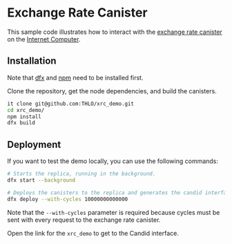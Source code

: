 # Exchange Rate Canister

This sample code illustrates how to interact with the
[exchange rate canister](https://forum.dfinity.org/t/new-exchange-rate-mechanism/14543)
on the [Internet Computer](https://internetcomputer.org/).

## Installation

Note that [dfx](https://github.com/dfinity/sdk) and [npm](https://docs.npmjs.com/downloading-and-installing-node-js-and-npm) need to be installed first.

Clone the repository, get the node dependencies, and build the canisters.

```bash
it clone git@github.com:THLO/xrc_demo.git
cd xrc_demo/
npm install
dfx build
```

## Deployment

If you want to test the demo locally, you can use the following commands:

```bash
# Starts the replica, running in the background.
dfx start --background

# Deploys the canisters to the replica and generates the candid interface.
dfx deploy --with-cycles 10000000000000
```

Note that the `--with-cycles` parameter is required because cycles must be sent
with every request to the exchange rate canister.

Open the link for the `xrc_demo` to get to the Candid interface.
